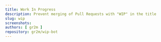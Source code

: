 ```yaml
---
title: Work In Progress
description: Prevent merging of Pull Requests with "WIP" in the title
slug: wip
screenshots:
authors: [ gr2m ]
repository: gr2m/wip-bot
---
```

